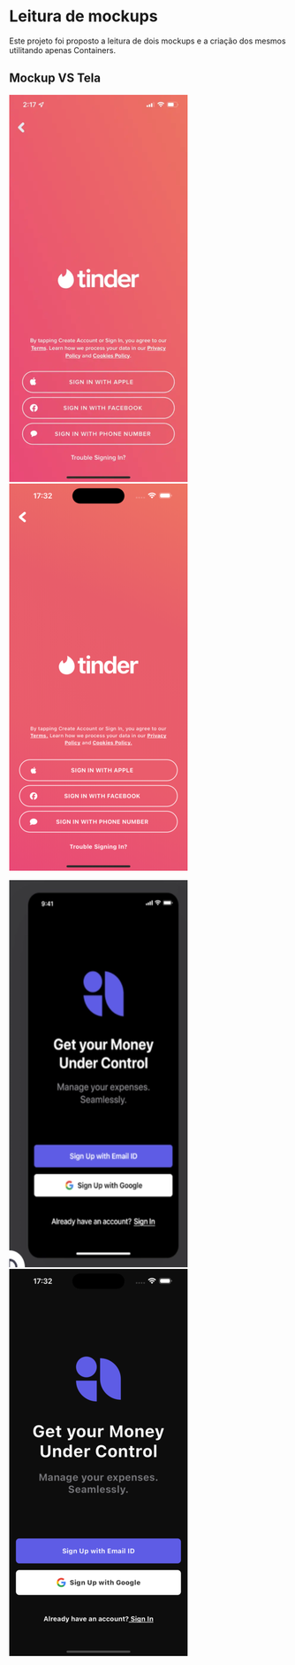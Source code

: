 # Leitura de mockups

Este projeto foi proposto a leitura de dois mockups e a criação dos mesmos utilitando apenas Containers.

## Mockup VS Tela

![Mockup tinder](/docs/images/tinder-mockup.png)
![Screenshot tinder app](/docs/images/tinder.png)

![Mockup money](/docs/images/money-mockup.png)
![Screenshot money app](/docs/images/money.png)
